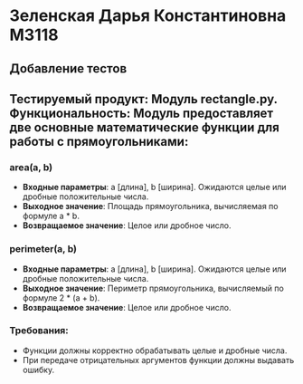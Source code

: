 # Зеленская Дарья Константиновна **М3118**
## Добавление тестов
## Тестируемый продукт: Модуль rectangle.py. Функциональность: Модуль предоставляет две основные математические функции для работы с прямоугольниками:
### area(a, b)
- **Входные параметры**: a [длина], b [ширина]. Ожидаются целые или дробные положительные числа.
- **Выходное значение**: Площадь прямоугольника, вычисляемая по формуле a * b.
- **Возвращаемое значение**: Целое или дробное число.
### perimeter(a, b)
- **Входные параметры**: a [длина], b [ширина]. Ожидаются целые или дробные положительные числа.
- **Выходное значение**: Периметр прямоугольника, вычисляемый по формуле 2 * (a + b).
- **Возвращаемое значение**: Целое или дробное число.
### Требования:
- Функции должны корректно обрабатывать целые и дробные числа.
- При передаче отрицательных аргументов функции должны выдавать ошибку.
